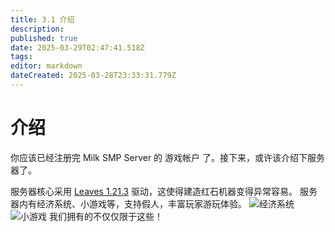 ```yaml
---
title: 3.1 介绍
description: 
published: true
date: 2025-03-29T02:47:41.518Z
tags: 
editor: markdown
dateCreated: 2025-03-28T23:33:31.779Z
---
```


# 介绍
你应该已经注册完 Milk SMP Server 的 游戏帐户 了。接下来，或许该介绍下服务器了。

服务器核心采用 [Leaves 1.21.3](https://leavesmc.org/software/leaves) 驱动，这使得建造红石机器变得异常容易。
服务器内有经济系统、小游戏等，支持假人，丰富玩家游玩体验。
![经济系统](https://img.picui.cn/free/2025/03/29/67e75e16a966b.png)
![小游戏](https://img.picui.cn/free/2025/03/29/67e75ef16677e.png)
我们拥有的不仅仅限于这些！
